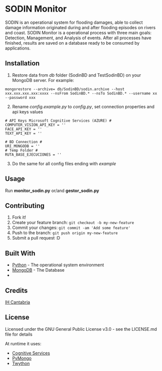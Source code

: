 # SODIN Monitor

SODIN is an operational system for flooding damages, able to collect damage information originated during and after flooding episodes on rivers and coast.
SODIN Monitor is a operational process with three main goals: Detection, Management, and Analysis of events. After all processes have finished, results are
saved on a database ready to be consumed by applications.

## Installation

1.  Restore data from _db_ folder (SodinBD and TestSodinBD) on your MongoDB server. For example:

```
mongorestore --archive= db/SodinBD/sodin.archive --host xxx.xxx.xxx.xxx:xxxx --nsFrom SodinBD.* --nsTo SodinBD.* --username xx --password xxx
```

2.  Rename _config.example.py_ to _config.py_, set connection properties and api keys values

```
# API Keys Microsoft Cognitive Services (AZURE) #
COMPUTER_VISION_API_KEY = ''
FACE_API_KEY = ''
TEXT_API_KEY = ''

# BD Connection #
URI_MONGODB = ''
# Temp Folder #
RUTA_BASE_EJECUCIONES = ''
```

3.  Do the same for all config files ending with _example_

## Usage

Run **monitor_sodin.py** or/and **gestor_sodin.py**

## Contributing

1.  Fork it!
2.  Create your feature branch: `git checkout -b my-new-feature`
3.  Commit your changes: `git commit -am 'Add some feature'`
4.  Push to the branch: `git push origin my-new-feature`
5.  Submit a pull request :D

## Built With

- [Python](https://www.python.org/) - The operational system environment
- [MongoDB](https://www.mongodb.com/) - The Database
-

## Credits

[IH Cantabria](https://github.com/IHCantabria)

## License

Licensed under the GNU General Public License v3.0 - see the LICENSE.md file for details

At runtime it uses:

- [Cognitive Services](https://azure.microsoft.com/es-es/services/cognitive-services/)
- [PyMongo](https://api.mongodb.com/python/current/)
- [Twython](https://twython.readthedocs.io/en/latest/)
